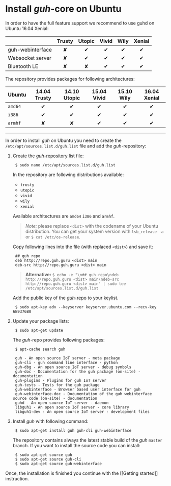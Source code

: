 # Install *guh*-core on Ubuntu

In order to have the full feature support we recommend to use guhd on Ubuntu 16.04 Xenial:  

|                  | Trusty | Utopic | Vivid |  Wily | Xenial |
| ---------------- |:------:|:------:|:-----:|:-----:|:------:|
| guh-webinterface |    ✘   |    ✔   |   ✔   |   ✔   |    ✔   |
| Websocket server |    ✘   |    ✔   |   ✔   |   ✔   |    ✔   |
| Bluetooth LE     |    ✘   |    ✘   |   ✔   |   ✔   |    ✔   |


The repository provides packages for following architectures:

| Ubuntu     | 14.04 Trusty | 14.10 Utopic | 15.04 Vivid  | 15.10 Wily   | 16.04 Xenial |
|:-----------|:------------:|:------------:|:------------:|:------------:|:------------:|
| `amd64`    |       ✔      |       ✔      |       ✔      |       ✔      |       ✔      |
| `i386`     |       ✔      |       ✔      |       ✔      |       ✔      |       ✔      |
| `armhf`    |       ✘      |       ✘      |       ✔      |       ✔      |       ✔      |
-----------------------------------------------------------------------------------------

In order to install *guh* on Ubuntu you need to create the `/etc/apt/sources.list.d/guh.list` file and add the *guh*-repository:

1. Create the [*guh*-repository](http://repo.guh.guru/) list file:
        
        $ sudo nano /etc/apt/sources.list.d/guh.list
        
    In the repository are following distributions available:
    * `trusty` 
    * `utopic`  
    * `vivid`
    * `wily`
    * `xenial` 

    Available architectures are `amd64` `i386` and `armhf`.
    
    > *Note:* please replace `<dist>` with the codename of your Ubuntu distribution. You can get your system version with `lsb_release -a` or `$ cat /etc/os-release`. 

    Copy following lines into the file (with replaced `<dist>`) and save it:

        ## guh repo
        deb http://repo.guh.guru <dist> main
        deb-src http://repo.guh.guru <dist> main
        

    > **Alternative:** `$ echo -e "\n## guh repo\ndeb http://repo.guh.guru <dist> main\ndeb-src http://repo.guh.guru <dist> main" | sudo tee /etc/apt/sources.list.d/guh.list`
    
    Add the public key of the [*guh*-repo](http://repo.guh.guru/) to your keylist.
    
        $ sudo apt-key adv --keyserver keyserver.ubuntu.com --recv-key 6B9376B0
    
        
2. Update your package lists:
    
        $ sudo apt-get update

    The *guh*-repo provides following packages:
    
        $ apt-cache search guh
    
        guh - An open source IoT server - meta package
        guh-cli - guh command line interface - python
        guh-dbg - An open source IoT server - debug symbols
        guh-doc - Documentation for the guh package (on-site) - documentation
        guh-plugins - Plugins for guh IoT server
        guh-tests - Tests for the guh package
        guh-webinterface - Browser based user interface for guh
        guh-webinterface-doc - Documentation of the guh webinterface source code (on-site) - documentation
        guhd - An open source IoT server - daemon
        libguh1 - An open source IoT server - core library
        libguh1-dev - An open source IoT server - development files


3. Install *guh* with following command:
    
        $ sudo apt-get install guh guh-cli guh-webinterface
        
    The repository contains always the latest stable build of the *guh* `master` branch. 
    If you want to install the source code you can install:
        
        $ sudo apt-get source guh        
        $ sudo apt-get source guh-cli
        $ sudo apt-get source guh-webinterface
        
Once, the installation is finished you continue with the [[Getting started]] instruction.

